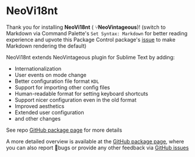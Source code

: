 # NeoVi18nt

Thank you for installing __NeoVi18nt__ ( ⑂__NeoVintageous__)!
(switch to Markdown via Command Palette's `Set Syntax: Markdown` for better reading experience and upvote this Package Control package's [issue](https://github.com/wbond/package_control/issues/238) to make Markdown rendering the default)

NeoVi18nt extends NeoVintageous plugin for Sublime Text by adding:
  - Internationalization
  - User events on mode change
  - Better configuration file format `KDL`
  - Support for importing other config files
  - Human-readable format for setting keyboard shortcuts
  - Support nicer configuration even in the old format
  - Improved aesthetics
  - Extended user configuration
  - and other changes

See repo [GitHub package page](https://github.com/eugenesvk/NeoVintageous) for more details

A more detailed overview is available at the [GitHub package page](https://github.com/eugenesvk/sublime-kdl), where you can also report 🐞bugs or provide any other feedback via [GitHub issues](https://github.com/eugenesvk/sublime-kdl/issues)

